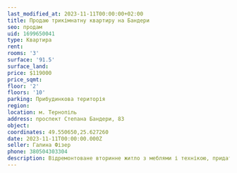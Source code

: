 ```yaml
---
last_modified_at: 2023-11-11T00:00:00+02:00
title: Продаю трикімнатну квартиру на Бандери
seo: продам
uid: 1699650041
type: Квартира
rent:
rooms: '3'
surface: '91.5'
surface_land:
price: $119000
price_sqmt:
floor: '2'
floors: '10'
parking: Прибудинкова територія
region:
location: м. Тернопіль
address: проспект Степана Бандери, 83
object:
coordinates: 49.550650,25.627260
date: 2023-11-11T00:00:00.000Z
seller: Галина Фізер
phone: 380504303304
description: Відремонтоване вторинне житло з меблями і технікою, придатне для проживання
---
```

